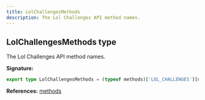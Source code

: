 ```yaml
---
title: LolChallengesMethods
description: The Lol Challenges API method names.
---
```


## LolChallengesMethods type

The Lol Challenges API method names.

**Signature:**

```ts
export type LolChallengesMethods = (typeof methods)['LOL_CHALLENGES'][number];
```

**References:** [methods](/api/methods)

